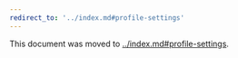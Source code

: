 ```yaml
---
redirect_to: '../index.md#profile-settings'
---
```


This document was moved to [../index.md#profile-settings](../index.md#profile-settings).

<!-- This redirect file can be deleted after February 1, 2021. -->
<!-- Before deletion, see: https://docs.gitlab.com/ee/development/documentation/#move-or-rename-a-page -->
